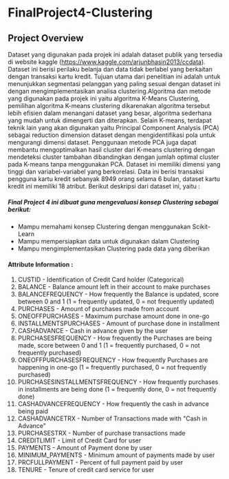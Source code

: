 # FinalProject4-Clustering
## Project Overview
Dataset yang digunakan pada projek ini adalah dataset publik yang tersedia di website kaggle (https://www.kaggle.com/arjunbhasin2013/ccdata). Dataset ini berisi perilaku belanja dan data tidak berlabel yang berkaitan dengan transaksi kartu kredit. Tujuan utama dari penelitian ini adalah untuk menunjukkan segmentasi pelanggan yang paling sesuai dengan dataset ini dengan mengimplementasikan analisa clustering.Algoritma dan metode yang digunakan pada projek ini yaitu algoritma K-Means Clustering, pemilihan algoritma K-means clustering dikarenakan algoritma tersebut lebih efisien dalam menangani dataset yang besar, algoritma sederhana yang mudah untuk dimengerti dan diterapkan. Selain K-means, terdapat teknik lain yang akan digunakan yaitu Principal Component Analysis (PCA) sebagai reduction dimension dataset dengan mengidentifikasi pola untuk mengurangi dimensi dataset. Penggunaan metode PCA juga dapat membantu mengoptimalkan hasil cluster dari K-means clustering dengan mendeteksi cluster tambahan dibandingkan dengan jumlah optimal cluster pada K-means tanpa menggunakan PCA. Dataset ini memiliki dimensi yang tinggi dan variabel-variabel yang berkorelasi. Data ini berisi transaksi pengguna kartu kredit sebanyak 8949 orang selama 6 bulan, dataset kartu kredit ini memiliki 18 atribut. Berikut deskripsi dari dataset ini, yaitu :

##### Final Project 4 ini dibuat guna mengevaluasi konsep Clustering sebagai berikut:
* Mampu memahami konsep Clustering dengan menggunakan Scikit-Learn
* Mampu mempersiapkan data untuk digunakan dalam Clustering
* Mampu mengimplementasikan Clustering pada data yang diberikan

#### Attribute Information :
1. CUSTID - Identification of Credit Card holder (Categorical)
2. BALANCE - Balance amount left in their account to make purchases
3. BALANCEFREQUENCY - How frequently the Balance is updated, score between 0 and 1 (1 = frequently updated, 0 = not frequently updated)
4. PURCHASES - Amount of purchases made from account
5. ONEOFFPURCHASES - Maximum purchase amount done in one-go
6. INSTALLMENTSPURCHASES - Amount of purchase done in installment
7. CASHADVANCE - Cash in advance given by the user
8. PURCHASESFREQUENCY - How frequently the Purchases are being made, score between 0 and 1 (1 = frequently purchased, 0 = not frequently purchased)
9. ONEOFFPURCHASESFREQUENCY - How frequently Purchases are happening in one-go (1 = frequently purchased, 0 = not frequently purchased)
10. PURCHASESINSTALLMENTSFREQUENCY - How frequently purchases in installments are being done (1 = frequently done, 0 = not frequently done)
11. CASHADVANCEFREQUENCY - How frequently the cash in advance being paid
12. CASHADVANCETRX - Number of Transactions made with "Cash in Advance"
13. PURCHASESTRX - Number of purchase transactions made
14. CREDITLIMIT - Limit of Credit Card for user
15. PAYMENTS - Amount of Payment done by user
16. MINIMUM_PAYMENTS - Minimum amount of payments made by user
17. PRCFULLPAYMENT - Percent of full payment paid by user
18. TENURE - Tenure of credit card service for user

